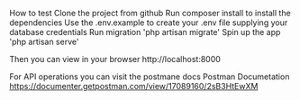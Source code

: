 How to test
Clone the project from github
Run composer install to install the dependencies
Use the .env.example to create your .env file supplying your database credentials
Run migration 'php artisan migrate'
Spin up the app 'php artisan serve'

Then you can view in your browser http://localhost:8000

For API operations you can visit the postmane docs
Postman Documetation
https://documenter.getpostman.com/view/17089160/2sB3HtEwXM
